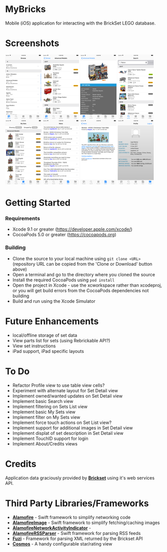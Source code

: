 # MyBricks

Mobile (iOS) application for interacting with the BrickSet LEGO database.

# Screenshots

<img src="Screenshots/Browse.png" width="23%"></img>
<img src="Screenshots/Browse2.png" width="23%"></img>
<img src="Screenshots/Browse3.png" width="23%"></img>
<img src="Screenshots/Search.png" width="23%"></img>
<img src="Screenshots/MySets.png" width="23%"></img>
<img src="Screenshots/News.png" width="23%"></img>
<img src="Screenshots/News2.png" width="23%"></img>
<img src="Screenshots/Profile.png" width="23%"></img> 

# Getting Started

### Requirements

* Xcode 9.1 or greater (https://developer.apple.com/xcode/)
* CocoaPods 5.0 or greater (https://cocoapods.org)

### Building

* Clone the source to your local machine using `git clone <URL>` (repository URL can be copied from the 'Clone or Download' button above)
* Open a terminal and go to the directory where you cloned the source
* Install the required CocoaPods using `pod install`
* Open the project in Xcode - use the xcworkspace rather than xcodeproj, or you will get build errors from the CocoaPods dependencies not building
* Build and run using the Xcode Simulator

# Future Enhancements

* local/offline storage of set data
* View parts list for sets (using Rebrickable API?)
* View set instructions
* iPad support, iPad specific layouts

# To Do

* Refactor Profile view to use table view cells?
* Experiment with alternate layout for Set Detail view
* Implement owned/wanted updates on Set Detail view
* Implement basic Search view
* Implement filtering on Sets List view
* Implement basic My Sets view
* Implement filter on My Sets view
* Implement force touch actions on Set List view?
* Implement support for additional images in Set Detail view
* Implement displat of set description in Set Detail view
* Implement TouchID support for login
* Implement About/Credits views
 
# Credits

Application data graciously provided by **[Brickset](http://www.brickset.com)** using it's web services API.

# Third Party Libraries/Frameworks

* **[Alamofire](https://github.com/Alamofire/Alamofire)** - Swift framework to simplify networking code
* **[AlamofireImage](https://github.com/Alamofire/AlamofireImage)** - Swift framework to simplify fetching/caching images
* **[AlamofireNetworkActivityIndicator](https://github.com/Alamofire/AlamofireNetworkActivityIndicator)** - 
* **[AlamofireRSSParser](https://github.com/AdeptusAstartes/AlamofireRSSParser)** - Swift framework for parsing RSS feeds
* **[Fuzi](https://github.com/cezheng/Fuzi)** - Framework for parsing XML returned by the Brickset API
* **[Cosmos](https://github.com/evgenyneu/Cosmos)** - A handy configurable star/rating view
